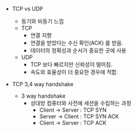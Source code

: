 
* TCP vs UDP
	* 동기와 비동기 느낌
	* TCP
		* 연결 지향
		* 연결을 받았다는 수신 확인(ACK) 를 받음.
		* 데이터의 정확성과 순서가 중요한 곳에 사용
	* UDP
		* TCP 보다 빠르지만 신뢰성이 떨어짐.
		* 속도와 효율성이 더 중요한 경우에 적합.

* TCP 3,4 way handshake
	* 3 way handshake
		* 상대방 컴퓨터와 사전에 세션을 수립하는 과정
			* Client -> Server : TCP SYN
			* Server -> Client : TCP SYN ACK
			* Client -> Server : TCP ACK